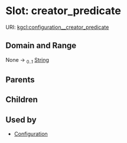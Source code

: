 
# Slot: creator_predicate




URI: [kgcl:configuration__creator_predicate](http://w3id.org/kgcl/configuration__creator_predicate)


## Domain and Range

None &#8594;  <sub>0..1</sub> [String](types/String.md)

## Parents


## Children


## Used by

 * [Configuration](Configuration.md)
